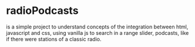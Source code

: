# radioPodcasts
is a simple project to understand concepts of the integration between html, javascript and css, using vanilla js to 
search in a range slider, podcasts, like if there were stations of a classic radio.

